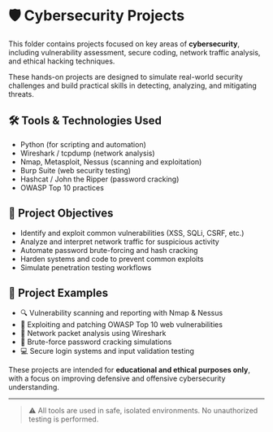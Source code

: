 # 🛡️ Cybersecurity Projects

This folder contains projects focused on key areas of **cybersecurity**, including vulnerability assessment, secure coding, network traffic analysis, and ethical hacking techniques.

These hands-on projects are designed to simulate real-world security challenges and build practical skills in detecting, analyzing, and mitigating threats.

## 🛠 Tools & Technologies Used
- Python (for scripting and automation)
- Wireshark / tcpdump (network analysis)
- Nmap, Metasploit, Nessus (scanning and exploitation)
- Burp Suite (web security testing)
- Hashcat / John the Ripper (password cracking)
- OWASP Top 10 practices

## 🎯 Project Objectives
- Identify and exploit common vulnerabilities (XSS, SQLi, CSRF, etc.)
- Analyze and interpret network traffic for suspicious activity
- Automate password brute-forcing and hash cracking
- Harden systems and code to prevent common exploits
- Simulate penetration testing workflows

## 📁 Project Examples
- 🔍 Vulnerability scanning and reporting with Nmap & Nessus
- 🧪 Exploiting and patching OWASP Top 10 web vulnerabilities
- 📡 Network packet analysis using Wireshark
- 🔐 Brute-force password cracking simulations
- 💻 Secure login systems and input validation testing

These projects are intended for **educational and ethical purposes only**, with a focus on improving defensive and offensive cybersecurity understanding.

---
> ⚠️ All tools are used in safe, isolated environments. No unauthorized testing is performed.
